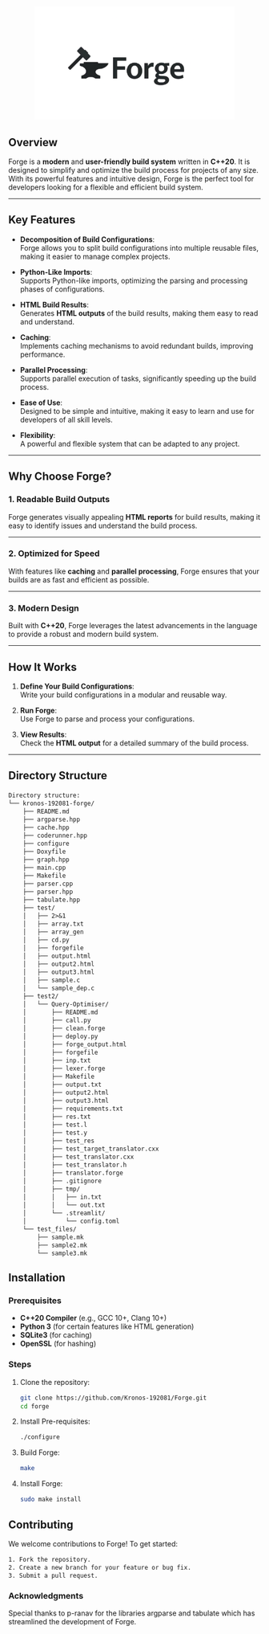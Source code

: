 <div align="center">
  <img src="forge.png" alt="Forge Logo" width="400">
</div>


## Overview

Forge is a **modern** and **user-friendly build system** written in **C++20**. It is designed to simplify and optimize the build process for projects of any size. With its powerful features and intuitive design, Forge is the perfect tool for developers looking for a flexible and efficient build system.

---

## Key Features

- **Decomposition of Build Configurations**:  
  Forge allows you to split build configurations into multiple reusable files, making it easier to manage complex projects.

- **Python-Like Imports**:  
  Supports Python-like imports, optimizing the parsing and processing phases of configurations.

- **HTML Build Results**:  
  Generates **HTML outputs** of the build results, making them easy to read and understand.

- **Caching**:  
  Implements caching mechanisms to avoid redundant builds, improving performance.

- **Parallel Processing**:  
  Supports parallel execution of tasks, significantly speeding up the build process.

- **Ease of Use**:  
  Designed to be simple and intuitive, making it easy to learn and use for developers of all skill levels.

- **Flexibility**:  
  A powerful and flexible system that can be adapted to any project.

---

## Why Choose Forge?

### 1. **Readable Build Outputs**
Forge generates visually appealing **HTML reports** for build results, making it easy to identify issues and understand the build process.

---

### 2. **Optimized for Speed**
With features like **caching** and **parallel processing**, Forge ensures that your builds are as fast and efficient as possible.

---

### 3. **Modern Design**
Built with **C++20**, Forge leverages the latest advancements in the language to provide a robust and modern build system.

---

## How It Works

1. **Define Your Build Configurations**:  
   Write your build configurations in a modular and reusable way.

2. **Run Forge**:  
   Use Forge to parse and process your configurations.

3. **View Results**:  
   Check the **HTML output** for a detailed summary of the build process.

---

## Directory Structure
```
Directory structure:
└── kronos-192081-forge/
    ├── README.md
    ├── argparse.hpp
    ├── cache.hpp
    ├── coderunner.hpp
    ├── configure
    ├── Doxyfile
    ├── graph.hpp
    ├── main.cpp
    ├── Makefile
    ├── parser.cpp
    ├── parser.hpp
    ├── tabulate.hpp
    ├── test/
    │   ├── 2>&1
    │   ├── array.txt
    │   ├── array_gen
    │   ├── cd.py
    │   ├── forgefile
    │   ├── output.html
    │   ├── output2.html
    │   ├── output3.html
    │   ├── sample.c
    │   └── sample_dep.c
    ├── test2/
    │   └── Query-Optimiser/
    │       ├── README.md
    │       ├── call.py
    │       ├── clean.forge
    │       ├── deploy.py
    │       ├── forge_output.html
    │       ├── forgefile
    │       ├── inp.txt
    │       ├── lexer.forge
    │       ├── Makefile
    │       ├── output.txt
    │       ├── output2.html
    │       ├── output3.html
    │       ├── requirements.txt
    │       ├── res.txt
    │       ├── test.l
    │       ├── test.y
    │       ├── test_res
    │       ├── test_target_translator.cxx
    │       ├── test_translator.cxx
    │       ├── test_translator.h
    │       ├── translator.forge
    │       ├── .gitignore
    │       ├── tmp/
    │       │   ├── in.txt
    │       │   └── out.txt
    │       └── .streamlit/
    │           └── config.toml
    └── test_files/
        ├── sample.mk
        ├── sample2.mk
        └── sample3.mk
```


## Installation

### Prerequisites
- **C++20 Compiler** (e.g., GCC 10+, Clang 10+)
- **Python 3** (for certain features like HTML generation)
- **SQLite3** (for caching)
- **OpenSSL** (for hashing)

### Steps
1. Clone the repository:
   ```bash
   git clone https://github.com/Kronos-192081/Forge.git
   cd forge
   ```
2. Install Pre-requisites:
    ```sh
    ./configure
    ```

3. Build Forge:
    ```sh
    make
    ```
4. Install Forge:
    ```sh
    sudo make install
    ```



## Contributing

We welcome contributions to Forge! To get started:

```
1. Fork the repository.
2. Create a new branch for your feature or bug fix.
3. Submit a pull request.
```

### Acknowledgments

Special thanks to p-ranav for the libraries argparse and tabulate which has streamlined the development of Forge.
